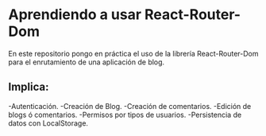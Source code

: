 # Aprendiendo a usar React-Router-Dom
En este repositorio pongo en práctica el uso de la librería React-Router-Dom para el enrutamiento de una aplicación de blog.
## Implica:
-Autenticación.
-Creación de Blog.
-Creación de comentarios.
-Edición de blogs ó comentarios.
-Permisos por tipos de usuarios.
-Persistencia de datos con LocalStorage.




